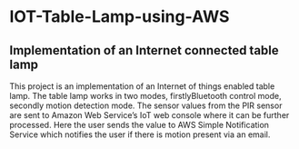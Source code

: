# IOT-Table-Lamp-using-AWS
## Implementation of an Internet connected table lamp

This project is an implementation of an Internet of things enabled table lamp. The table lamp works in two modes, firstlyBluetooth control mode, secondly motion detection mode. The sensor values from the PIR sensor are sent to Amazon Web Service’s IoT web console where it can be further processed. Here the user sends the value to AWS Simple Notification Service which notifies the user if there is motion present via an email.

